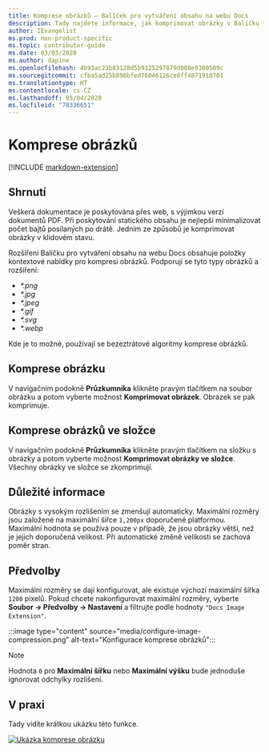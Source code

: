 ```yaml
---
title: Komprese obrázků – Balíček pro vytváření obsahu na webu Docs
description: Tady najdete informace, jak komprimovat obrázky v Balíčku pro vytváření obsahu na webu Docs (rozšíření pro Visual Studio Code).
author: IEvangelist
ms.prod: non-product-specific
ms.topic: contributor-guide
ms.date: 03/03/2020
ms.author: dapine
ms.openlocfilehash: 4b93ac23b83128d5b9125297879d008e9300509c
ms.sourcegitcommit: cfba5ad25b898bfed76046126ce8ff4871910701
ms.translationtype: HT
ms.contentlocale: cs-CZ
ms.lasthandoff: 05/04/2020
ms.locfileid: "78336651"
---
```

# <a name="image-compression"></a>Komprese obrázků

[!INCLUDE [markdown-extension](includes/image-extension.md)]

## <a name="summary"></a>Shrnutí

Veškerá dokumentace je poskytována přes web, s výjimkou verzí dokumentů PDF. Při poskytování statického obsahu je nejlepší minimalizovat počet bajtů posílaných po drátě. Jedním ze způsobů je komprimovat obrázky v klidovém stavu.

Rozšíření Balíčku pro vytváření obsahu na webu Docs obsahuje položky kontextové nabídky pro kompresi obrázků. Podporují se tyto typy obrázků a rozšíření:

* *\*.png*
* *\*.jpg*
* *\*.jpeg*
* *\*.gif*
* *\*.svg*
* *\*.webp*

Kde je to možné, používají se bezeztrátové algoritmy komprese obrázků.

## <a name="compress-image"></a>Komprese obrázku

V navigačním podokně **Průzkumníka** klikněte pravým tlačítkem na soubor obrázku a potom vyberte možnost **Komprimovat obrázek**. Obrázek se pak komprimuje.

## <a name="compress-images-in-folder"></a>Komprese obrázků ve složce

V navigačním podokně **Průzkumníka** klikněte pravým tlačítkem na složku s obrázky a potom vyberte možnost **Komprimovat obrázky ve složce**. Všechny obrázky ve složce se zkomprimují.

## <a name="considerations"></a>Důležité informace

Obrázky s vysokým rozlišením se zmenšují automaticky. Maximální rozměry jsou založené na maximální šířce `1,200px` doporučené platformou. Maximální hodnota se používá pouze v případě, že jsou obrázky větší, než je jejich doporučená velikost. Při automatické změně velikosti se zachová poměr stran.

## <a name="preferences"></a>Předvolby

Maximální rozměry se dají konfigurovat, ale existuje výchozí maximální šířka `1200` pixelů. Pokud chcete nakonfigurovat maximální rozměry, vyberte **Soubor -> Předvolby -> Nastavení** a filtrujte podle hodnoty `"Docs Image Extension"`.

:::image type="content" source="media/configure-image-compression.png" alt-text="Konfigurace komprese obrázků":::

> [!NOTE]
> Hodnota `0` pro **Maximální šířku** nebo **Maximální výšku** bude jednoduše ignorovat odchylky rozlišení.

## <a name="in-action"></a>V praxi

Tady vidíte krátkou ukázku této funkce.

[![Ukázka komprese obrázku](media/compress-image.gif)](media/compress-image.gif#lightbox)

